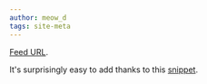 ```yaml
---
author: meow_d
tags: site-meta
---
```


[Feed URL](https://meow-d.github.io/feed.xml).

It's surprisingly easy to add thanks to this [snippet](https://jekyllcodex.org/without-plugin/rss-feed/).
